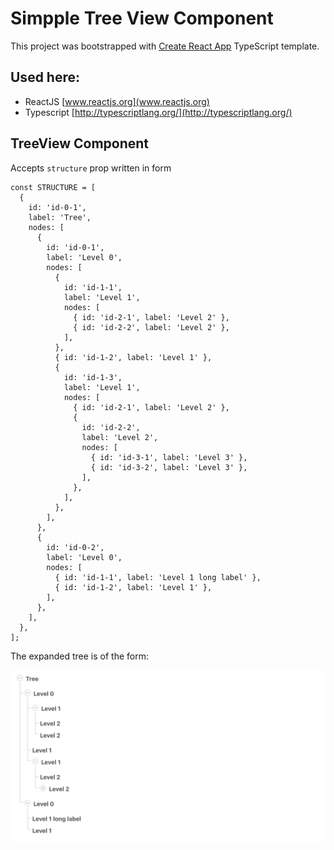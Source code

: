 # Simpple Tree View Component

This project was bootstrapped with [Create React App](https://github.com/facebook/create-react-app) TypeScript template.

## Used here:

- ReactJS [www.reactjs.org](www.reactjs.org)
- Typescript [http://typescriptlang.org/](http://typescriptlang.org/)

## TreeView Component

Accepts `structure` prop written in form

    const STRUCTURE = [
      {
        id: 'id-0-1',
        label: 'Tree',
        nodes: [
          {
            id: 'id-0-1',
            label: 'Level 0',
            nodes: [
              {
                id: 'id-1-1',
                label: 'Level 1',
                nodes: [
                  { id: 'id-2-1', label: 'Level 2' },
                  { id: 'id-2-2', label: 'Level 2' },
                ],
              },
              { id: 'id-1-2', label: 'Level 1' },
              {
                id: 'id-1-3',
                label: 'Level 1',
                nodes: [
                  { id: 'id-2-1', label: 'Level 2' },
                  {
                    id: 'id-2-2',
                    label: 'Level 2',
                    nodes: [
                      { id: 'id-3-1', label: 'Level 3' },
                      { id: 'id-3-2', label: 'Level 3' },
                    ],
                  },
                ],
              },
            ],
          },
          {
            id: 'id-0-2',
            label: 'Level 0',
            nodes: [
              { id: 'id-1-1', label: 'Level 1 long label' },
              { id: 'id-1-2', label: 'Level 1' },
            ],
          },
        ],
      },
    ];

The expanded tree is of the form:

![THe Simple Tree View](./simple-tee-view.png)

